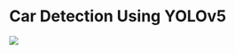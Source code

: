 # Car Detection Using YOLOv5

![](https://github.com/ViniciusTC-git/Car-Detection-YOLOv5/blob/master/detections.gif)
